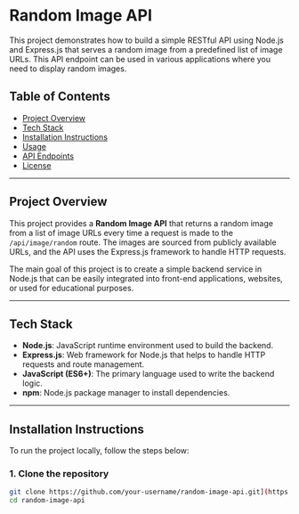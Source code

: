 # Random Image API

This project demonstrates how to build a simple RESTful API using Node.js and Express.js that serves a random image from a predefined list of image URLs. This API endpoint can be used in various applications where you need to display random images.

## Table of Contents
- [Project Overview](#project-overview)
- [Tech Stack](#tech-stack)
- [Installation Instructions](#installation-instructions)
- [Usage](#usage)
- [API Endpoints](#api-endpoints)
- [License](#license)

---

## Project Overview

This project provides a **Random Image API** that returns a random image from a list of image URLs every time a request is made to the `/api/image/random` route. The images are sourced from publicly available URLs, and the API uses the Express.js framework to handle HTTP requests.

The main goal of this project is to create a simple backend service in Node.js that can be easily integrated into front-end applications, websites, or used for educational purposes.

---

## Tech Stack

- **Node.js**: JavaScript runtime environment used to build the backend.
- **Express.js**: Web framework for Node.js that helps to handle HTTP requests and route management.
- **JavaScript (ES6+)**: The primary language used to write the backend logic.
- **npm**: Node.js package manager to install dependencies.

---

## Installation Instructions

To run the project locally, follow the steps below:

### 1. Clone the repository

```bash
git clone https://github.com/your-username/random-image-api.git](https://github.com/ChiragKapil03/RamdomImageApi.git
cd random-image-api
